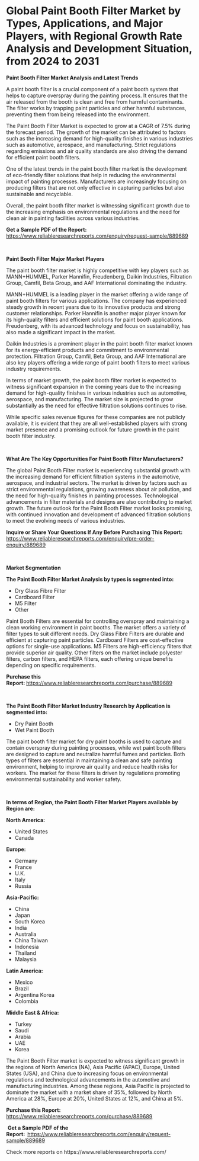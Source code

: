 <p><h1>Global Paint Booth Filter Market by Types, Applications, and Major Players, with Regional Growth Rate Analysis and Development Situation, from 2024 to 2031</h1></p><p><strong>Paint Booth Filter Market Analysis and Latest Trends</strong></p>
<p><p>A paint booth filter is a crucial component of a paint booth system that helps to capture overspray during the painting process. It ensures that the air released from the booth is clean and free from harmful contaminants. The filter works by trapping paint particles and other harmful substances, preventing them from being released into the environment.</p><p>The Paint Booth Filter Market is expected to grow at a CAGR of 7.5% during the forecast period. The growth of the market can be attributed to factors such as the increasing demand for high-quality finishes in various industries such as automotive, aerospace, and manufacturing. Strict regulations regarding emissions and air quality standards are also driving the demand for efficient paint booth filters.</p><p>One of the latest trends in the paint booth filter market is the development of eco-friendly filter solutions that help in reducing the environmental impact of painting processes. Manufacturers are increasingly focusing on producing filters that are not only effective in capturing particles but also sustainable and recyclable.</p><p>Overall, the paint booth filter market is witnessing significant growth due to the increasing emphasis on environmental regulations and the need for clean air in painting facilities across various industries.</p></p>
<p><strong>Get a Sample PDF of the Report:&nbsp;</strong> <a href="https://www.reliableresearchreports.com/enquiry/request-sample/889689">https://www.reliableresearchreports.com/enquiry/request-sample/889689</a></p>
<p>&nbsp;</p>
<p><strong>Paint Booth Filter Major Market Players</strong></p>
<p><p>The paint booth filter market is highly competitive with key players such as MANN+HUMMEL, Parker Hannifin, Freudenberg, Daikin Industries, Filtration Group, Camfil, Beta Group, and AAF International dominating the industry. </p><p>MANN+HUMMEL is a leading player in the market offering a wide range of paint booth filters for various applications. The company has experienced steady growth in recent years due to its innovative products and strong customer relationships. Parker Hannifin is another major player known for its high-quality filters and efficient solutions for paint booth applications. Freudenberg, with its advanced technology and focus on sustainability, has also made a significant impact in the market.</p><p>Daikin Industries is a prominent player in the paint booth filter market known for its energy-efficient products and commitment to environmental protection. Filtration Group, Camfil, Beta Group, and AAF International are also key players offering a wide range of paint booth filters to meet various industry requirements.</p><p>In terms of market growth, the paint booth filter market is expected to witness significant expansion in the coming years due to the increasing demand for high-quality finishes in various industries such as automotive, aerospace, and manufacturing. The market size is projected to grow substantially as the need for effective filtration solutions continues to rise.</p><p>While specific sales revenue figures for these companies are not publicly available, it is evident that they are all well-established players with strong market presence and a promising outlook for future growth in the paint booth filter industry.</p></p>
<p>&nbsp;</p>
<p><strong>What Are The Key Opportunities For Paint Booth Filter Manufacturers?</strong></p>
<p><p>The global Paint Booth Filter market is experiencing substantial growth with the increasing demand for efficient filtration systems in the automotive, aerospace, and industrial sectors. The market is driven by factors such as strict environmental regulations, growing awareness about air pollution, and the need for high-quality finishes in painting processes. Technological advancements in filter materials and designs are also contributing to market growth. The future outlook for the Paint Booth Filter market looks promising, with continued innovation and development of advanced filtration solutions to meet the evolving needs of various industries.</p></p>
<p><strong>Inquire or Share Your Questions If Any Before Purchasing This Report:</strong> <a href="https://www.reliableresearchreports.com/enquiry/pre-order-enquiry/889689">https://www.reliableresearchreports.com/enquiry/pre-order-enquiry/889689</a></p>
<p>&nbsp;</p>
<p><strong>Market Segmentation</strong></p>
<p><strong>The Paint Booth Filter Market Analysis by types is segmented into:</strong></p>
<p><ul><li>Dry Glass Fibre Filter</li><li>Cardboard Filter</li><li>M5 Filter</li><li>Other</li></ul></p>
<p><p>Paint Booth Filters are essential for controlling overspray and maintaining a clean working environment in paint booths. The market offers a variety of filter types to suit different needs. Dry Glass Fibre Filters are durable and efficient at capturing paint particles. Cardboard Filters are cost-effective options for single-use applications. M5 Filters are high-efficiency filters that provide superior air quality. Other filters on the market include polyester filters, carbon filters, and HEPA filters, each offering unique benefits depending on specific requirements.</p></p>
<p><strong>Purchase this Report:&nbsp;</strong><a href="https://www.reliableresearchreports.com/purchase/889689">https://www.reliableresearchreports.com/purchase/889689</a></p>
<p>&nbsp;</p>
<p><strong>The Paint Booth Filter Market Industry Research by Application is segmented into:</strong></p>
<p><ul><li>Dry Paint Booth</li><li>Wet Paint Booth</li></ul></p>
<p><p>The paint booth filter market for dry paint booths is used to capture and contain overspray during painting processes, while wet paint booth filters are designed to capture and neutralize harmful fumes and particles. Both types of filters are essential in maintaining a clean and safe painting environment, helping to improve air quality and reduce health risks for workers. The market for these filters is driven by regulations promoting environmental sustainability and worker safety.</p></p>
<p>&nbsp;</p>
<p><strong>In terms of Region, the Paint Booth Filter Market Players available by Region are:</strong></p>
<p>
    <p> <strong> North America: </strong>
        <ul>
            <li>United States</li>
            <li>Canada</li>
        </ul>
        </p> 
    <p> <strong> Europe: </strong>
        <ul>
            <li>Germany</li>
            <li>France</li>
            <li>U.K.</li>
            <li>Italy</li>
            <li>Russia</li>
        </ul>
        </p> 
    <p> <strong> Asia-Pacific: </strong>
        <ul>
            <li>China</li>
            <li>Japan</li>
            <li>South Korea</li>
            <li>India</li>
            <li>Australia</li>
            <li>China Taiwan</li>
            <li>Indonesia</li>
            <li>Thailand</li>
            <li>Malaysia</li>
        </ul>
        </p> 
    <p> <strong> Latin America: </strong>
        <ul>
            <li>Mexico</li>
            <li>Brazil</li>
            <li>Argentina Korea</li>
            <li>Colombia</li>
        </ul>
        </p> 
    <p> <strong> Middle East & Africa: </strong>
        <ul>
            <li>Turkey</li>
            <li>Saudi</li>
            <li>Arabia</li>
            <li>UAE</li>
            <li>Korea</li>
        </ul>
    </p>
    </p>
<p><p>The Paint Booth Filter market is expected to witness significant growth in the regions of North America (NA), Asia Pacific (APAC), Europe, United States (USA), and China due to increasing focus on environmental regulations and technological advancements in the automotive and manufacturing industries. Among these regions, Asia Pacific is projected to dominate the market with a market share of 35%, followed by North America at 28%, Europe at 20%, United States at 12%, and China at 5%.</p></p>
<p><strong>Purchase this Report: </strong><a href="https://www.reliableresearchreports.com/purchase/889689">https://www.reliableresearchreports.com/purchase/889689</a></p>
<p>&nbsp;<strong>Get a Sample PDF of the Report:&nbsp;&nbsp;</strong><a href="https://www.reliableresearchreports.com/enquiry/request-sample/889689">https://www.reliableresearchreports.com/enquiry/request-sample/889689</a></p>
<p><strong></strong></p>
<p>Check more reports on https://www.reliableresearchreports.com/</p>